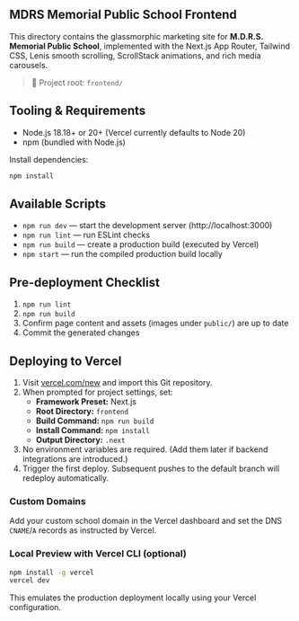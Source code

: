 ## MDRS Memorial Public School Frontend

This directory contains the glassmorphic marketing site for **M.D.R.S. Memorial Public School**, implemented with the Next.js App Router, Tailwind CSS, Lenis smooth scrolling, ScrollStack animations, and rich media carousels.

> 📁 Project root: `frontend/`

## Tooling & Requirements

- Node.js 18.18+ or 20+ (Vercel currently defaults to Node 20)
- npm (bundled with Node.js)

Install dependencies:

```bash
npm install
```

## Available Scripts

- `npm run dev` &mdash; start the development server (http://localhost:3000)
- `npm run lint` &mdash; run ESLint checks
- `npm run build` &mdash; create a production build (executed by Vercel)
- `npm start` &mdash; run the compiled production build locally

## Pre-deployment Checklist

1. `npm run lint`
2. `npm run build`
3. Confirm page content and assets (images under `public/`) are up to date
4. Commit the generated changes

## Deploying to Vercel

1. Visit [vercel.com/new](https://vercel.com/new) and import this Git repository.
2. When prompted for project settings, set:
	- **Framework Preset:** Next.js
	- **Root Directory:** `frontend`
	- **Build Command:** `npm run build`
	- **Install Command:** `npm install`
	- **Output Directory:** `.next`
3. No environment variables are required. (Add them later if backend integrations are introduced.)
4. Trigger the first deploy. Subsequent pushes to the default branch will redeploy automatically.

### Custom Domains

Add your custom school domain in the Vercel dashboard and set the DNS `CNAME`/`A` records as instructed by Vercel.

### Local Preview with Vercel CLI (optional)

```bash
npm install -g vercel
vercel dev
```

This emulates the production deployment locally using your Vercel configuration.
